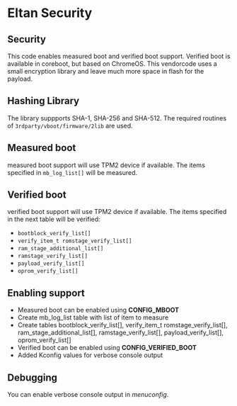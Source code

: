 # Eltan Security

## Security
This code enables measured boot and verified boot support.
Verified boot is available in coreboot, but based on ChromeOS. This vendorcode
uses a small encryption library and leave much more space in flash for the
payload.

## Hashing Library
The library suppports SHA-1, SHA-256 and SHA-512. The required routines of
`3rdparty/vboot/firmware/2lib` are used.

## Measured boot
measured boot support will use TPM2 device if available. The items specified
in `mb_log_list[]` will be measured.

## Verified boot
verified boot support will use TPM2 device if available. The items specified
in the next table will be verified:
* `bootblock_verify_list[]`
* `verify_item_t romstage_verify_list[]`
* `ram_stage_additional_list[]`
* `ramstage_verify_list[]`
* `payload_verify_list[]`
* `oprom_verify_list[]`

## Enabling support

* Measured boot can be enabled using **CONFIG_MBOOT**
* Create mb_log_list table with list of item to measure
* Create tables bootblock_verify_list[], verify_item_t romstage_verify_list[],
  ram_stage_additional_list[], ramstage_verify_list[], payload_verify_list[],
  oprom_verify_list[]
* Verified boot can be enabled using **CONFIG_VERIFIED_BOOT**
* Added Kconfig values for verbose console output

## Debugging

You can enable verbose console output in *menuconfig*.
